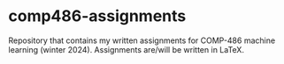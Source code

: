 # comp486-assignments
Repository that contains my written assignments for COMP-486 machine learning (winter 2024).
Assignments are/will be written in LaTeX.
